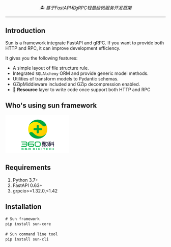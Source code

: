 # 


<p align="center">
    <em>🏝 基于FastAPI和gRPC轻量级微服务开发框架</em>
</p>

---


## Introduction

Sun is a framework integrate FastAPI and gRPC. 
If you want to provide both HTTP and RPC, it can improve development efficiency.

It gives you the following features:

* A simple layout of file structure rule.
* Integrated `SQLAlchemy` ORM and provide generic model methods.
* Utilities of transform models to Pydantic schemas.
* GZipMiddleware included and GZip decompression enabled.
* 🍻 **Resource** layer to write code once support both HTTP and RPC

## Who's using sun framework

<a href="https://www.360shuke.com/">
    <img width="200" src="https://raw.githubusercontent.com/xqk/sun/master/docs/img/cases/qfin.png" />
</a>

## Requirements

1. Python 3.7+
2. FastAPI 0.63+
3. grpcio>=1.32.0,<1.42

## Installation

```shell
# Sun framework
pip install sun-core 

# Sun command line tool 
pip install sun-cli  
```
